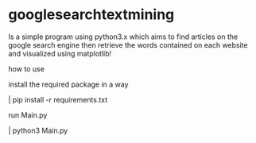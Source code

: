 # googlesearchtextmining

Is a simple program using python3.x which aims to find articles on the google search engine then retrieve the words contained on each website and visualized using matplotlib!

how to use

install the required package in a way

| pip install -r requirements.txt

run Main.py

| python3 Main.py